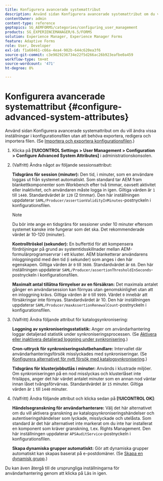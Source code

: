 ```yaml
---
title: Konfigurera avancerade systemattribut
description: Använd sidan Konfigurera avancerade systemattribut om du vill ändra vissa inställningar i konfigurationsfilen utan att behöva exportera, redigera och importera filen.
contentOwner: admin
content-type: reference
geptopics: SG_AEMFORMS/categories/configuring_user_management
products: SG_EXPERIENCEMANAGER/6.5/FORMS
solution: Experience Manager, Experience Manager Forms
feature: Adaptive Forms
role: User, Developer
exl-id: f1a68461-c66a-4ea4-902b-644c620ea3f6
source-git-commit: c3e9029236734e22f5d266ac26b923eafbe0a459
workflow-type: tm+mt
source-wordcount: '471'
ht-degree: 0%

---
```


# Konfigurera avancerade systemattribut {#configure-advanced-system-attributes}

Använd sidan Konfigurera avancerade systemattribut om du vill ändra vissa inställningar i konfigurationsfilen utan att behöva exportera, redigera och importera filen. (Se [Importera och exportera konfigurationsfilen](/help/forms/using/admin-help/importing-exporting-configuration-file.md#importing-and-exporting-the-configuration-file).)

1. Klicka på **[!UICONTROL Settings > User Management > Configuration > Configure Advanced System Attributes]** i administrationskonsolen.
1. (Valfritt) Ändra något av följande sessionsattribut:

   **Tidsgräns för session (minuter):** Den tid, i minuter, som en användare loggas ut från systemet automatiskt. Som standard tar AEM fram blankettkomponenter som Workbench efter två timmar, oavsett aktivitet eller inaktivitet, och användaren måste logga in igen. Giltiga värden är `1` till `1440`. Standardvärdet är `120` (2 timmar). Den här inställningen uppdaterar `SAML/Producer/assertionValidityInMinutes`-postnyckeln i konfigurationsfilen.

   >[!NOTE]
   >
   >Du bör inte ange en tidsgräns för sessioner under 10 minuter eftersom systemet kanske inte fungerar som det ska. Det rekommenderade värdet är 10-120 (minuter).

   **Kontrolltröskel (sekunder):** En bufferttid för att kompensera fördröjningar på grund av systemtidsskillnader mellan AEM-formulärprogramservrar i ett kluster. AEM blanketterar användarens inloggningstid med den tid (i sekunder) som anges i den här egenskapen. Giltiga värden är `0` till `3600`. Standardvärdet är `60`. Den här inställningen uppdaterar `SAML/Producer/assertionThresholdInSeconds`-postnyckeln i konfigurationsfilen.

   **Maximalt antal tillåtna förnyelser av en försäkran:** Det maximala antalet gånger en användarsession kan förnyas utan genomskinlighet utan att en inloggning krävs. Giltiga värden är `0` till `9999`. Värdet `0` innebär att försäkringar inte förnyas. Standardvärdet är 10. Den här inställningen uppdaterar `SAML/Producer/maxAssertionRenewalCount`-postnyckeln i konfigurationsfilen.

1. (Valfritt) Ändra följande attribut för katalogsynkronisering:

   **Loggning av synkroniseringsstatistik:** Anger om användarhantering loggar detaljerad statistik under synkroniseringsprocessen. (Se [Aktivera eller inaktivera detaljerad loggning under synkronisering](/help/forms/using/admin-help/synchronizing-directories.md#enable-or-disable-detailed-logging-during-synchronization).)

   **Cron-uttryck för synkroniseringsslutbehandlare:** Intervallet där användarhanteringsförsök misslyckades med synkroniseringar. (Se [Konfigurera alternativet för nytt försök med katalogsynkronisering](/help/forms/using/admin-help/synchronizing-directories.md#configure-the-directory-synchronization-retry-option).)

   **Tidsgräns för klusterjobbutlås i minuter:** Används i klustrade miljöer. Om synkroniseringen på en nod misslyckas och klusterlåset inte frisläpps, anger det här värdet antalet minuter som en annan nod väntar innan låset tvångsförvärvas. Standardvärdet är `15` minuter. Giltiga värden är `1` till `1440` minuter.

1. (Valfritt) Ändra följande attribut och klicka sedan på **[!UICONTROL OK]**:

   **Händelsegranskning för användarhanterare:** Välj det här alternativet om du vill aktivera granskning av katalogsynkroniseringshändelser och autentiseringshändelser som lyckade, misslyckade och utelåsta. Som standard är det här alternativet inte markerat om du inte har installerat en komponent som kräver granskning, t.ex. Rights Management. Den här inställningen uppdaterar `APSAuditService`-postnyckeln i konfigurationsfilen.

   **Skapa dynamiska grupper automatiskt:** Gör att dynamiska grupper automatiskt kan skapas baserat på e-postdomäner. (Se [Skapa en dynamisk grupp](/help/forms/using/admin-help/creating-configuring-groups.md#create-a-dynamic-group).)

Du kan även återgå till de ursprungliga inställningarna för användarhantering genom att klicka på Läs in igen.
